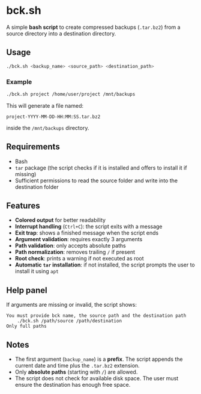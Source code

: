 # bck.sh

A simple **bash script** to create compressed backups (`.tar.bz2`) from a source directory into a destination directory.

## Usage

```bash
./bck.sh <backup_name> <source_path> <destination_path>
```

### Example

```bash
./bck.sh project /home/user/project /mnt/backups
```

This will generate a file named:

```
project-YYYY-MM-DD-HH:MM:SS.tar.bz2
```

inside the `/mnt/backups` directory.

## Requirements

- Bash  
- `tar` package (the script checks if it is installed and offers to install it if missing)  
- Sufficient permissions to read the source folder and write into the destination folder  

## Features

- **Colored output** for better readability  
- **Interrupt handling** (`Ctrl+C`): the script exits with a message  
- **Exit trap**: shows a finished message when the script ends  
- **Argument validation**: requires exactly 3 arguments  
- **Path validation**: only accepts absolute paths  
- **Path normalization**: removes trailing `/` if present  
- **Root check**: prints a warning if not executed as root  
- **Automatic `tar` installation**: if not installed, the script prompts the user to install it using `apt`  

## Help panel

If arguments are missing or invalid, the script shows:

```
You must provide bck name, the source path and the destination path
    ./bck.sh /path/source /path/destination
Only full paths
```

## Notes

- The first argument (`backup_name`) is a **prefix**. The script appends the current date and time plus the `.tar.bz2` extension.  
- Only **absolute paths** (starting with `/`) are allowed.  
- The script does not check for available disk space. The user must ensure the destination has enough free space.  
